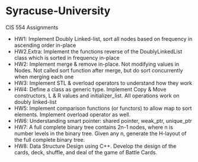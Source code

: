 # Syracuse-University
CIS 554 Assignments
* HW1: Implement Doubly Linked-list, sort all nodes based on frequency in ascending order in-place
* HW2.Extra: Implement the functions reverse of the DoublyLinkedList class which is sorted in frequency in-place
* HW2: Implement merge & remove in-place. Not modifying values in Nodes. Not called sort function after merge, but do sort concurrently when merging each one
* HW3: Implement STL & overload operators to understand how they work
* HW4: Define a class as generic type. Implement Copy & Move constructors, L & R values and initializer_list. All operations work on doubly linked-list
* HW5: Implement comparison functions (or functors) to allow map to sort elements. Implement overload operator as well. 
* HW6: Understanding smart pointer: shared pointer, weak_ptr, unique_ptr
* HW7: A full complete binary tree contains 2n-1 nodes, where n is number levels in the binary tree. Given any n, generate the H-layout of the full complete binary tree.
* HW8: Data Structure Design using C++. Develop the design of the cards, deck, shuffle, and deal of the game of Battle Cards.
